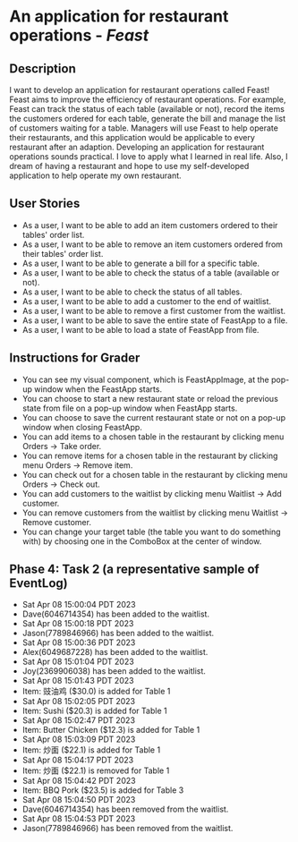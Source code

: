 # An application for restaurant operations - *Feast*

## Description
I want to develop an application for restaurant operations called Feast! 
Feast aims to improve the efficiency of restaurant operations.
For example, Feast can track the status of each table (available or not), 
record the items the customers ordered for each table, 
generate the bill and manage the list of customers waiting for a table.
Managers will use Feast to help operate their restaurants, 
and this application would be applicable to every restaurant after an adaption.
Developing an application for restaurant operations sounds practical. 
I love to apply what I learned in real life. Also, 
I dream of having a restaurant and hope to use my self-developed 
application to help operate my own restaurant.


## User Stories

- As a user, I want to be able to add an item customers ordered to their tables' order list.
- As a user, I want to be able to remove an item customers ordered from their tables' order list.
- As a user, I want to be able to generate a bill for a specific table.
- As a user, I want to be able to check the status of a table (available or not).
- As a user, I want to be able to check the status of all tables.
- As a user, I want to be able to add a customer to the end of waitlist.
- As a user, I want to be able to remove a first customer from the waitlist.
- As a user, I want to be able to save the entire state of FeastApp to a file.
- As a user, I want to be able to load a state of FeastApp from file.

## Instructions for Grader


- You can see my visual component, which is FeastAppImage, at the pop-up window when the FeastApp starts.
- You can choose to start a new restaurant state or reload the previous state 
from file on a pop-up window when FeastApp starts.
- You can choose to save the current restaurant state or not on a pop-up 
window when closing FeastApp.
- You can add items to a chosen table in the restaurant by clicking menu Orders -> Take order.
- You can remove items for a chosen table in the restaurant by clicking menu Orders -> Remove item.
- You can check out for a chosen table in the restaurant by clicking menu Orders -> Check out. 
- You can add customers to the waitlist by clicking menu Waitlist -> Add customer.
- You can remove customers from the waitlist by clicking menu Waitlist -> Remove customer.
- You can change your target table (the table you want to do something with) by 
choosing one in the ComboBox at the center of window.


## Phase 4: Task 2 (a representative sample of EventLog)
- Sat Apr 08 15:00:04 PDT 2023 
- Dave(6046714354) has been added to the waitlist. 
- Sat Apr 08 15:00:18 PDT 2023 
- Jason(7789846966) has been added to the waitlist. 
- Sat Apr 08 15:00:36 PDT 2023 
- Alex(6049687228) has been added to the waitlist. 
- Sat Apr 08 15:01:04 PDT 2023 
- Joy(2369906038) has been added to the waitlist. 
- Sat Apr 08 15:01:43 PDT 2023 
- Item: 豉油鸡 ($30.0) is added for Table 1 
- Sat Apr 08 15:02:05 PDT 2023 
- Item: Sushi ($20.3) is added for Table 1 
- Sat Apr 08 15:02:47 PDT 2023 
- Item: Butter Chicken ($12.3) is added for Table 1 
- Sat Apr 08 15:03:09 PDT 2023 
- Item: 炒面 ($22.1) is added for Table 1 
- Sat Apr 08 15:04:17 PDT 2023 
- Item: 炒面 ($22.1) is removed for Table 1 
- Sat Apr 08 15:04:42 PDT 2023 
- Item: BBQ Pork ($23.5) is added for Table 3 
- Sat Apr 08 15:04:50 PDT 2023 
- Dave(6046714354) has been removed from the waitlist. 
- Sat Apr 08 15:04:53 PDT 2023 
- Jason(7789846966) has been removed from the waitlist.


